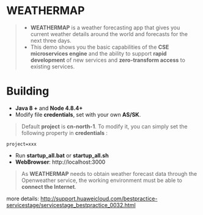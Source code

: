 # WEATHERMAP

> * **WEATHERMAP** is a weather forecasting app that gives you current weather details around the world and forecasts for the next three days.
> * This demo shows you the basic capabilities of the **CSE microservices engine** and the ability to support **rapid development** of new services and **zero-transform access** to existing services.

# Building

* **Java 8 +**  and **Node 4.8.4+**
* Modify file **credentials**, set with your own **AS/SK**. 

> Default **project** is **cn-north-1**. To modify it, you can simply set the following property in **credentials** :

```
project=xxx
```
* Run **startup_all.bat** or **startup_all.sh**
* **WebBrowser**: http://localhost:3000
> As **WEATHERMAP** needs to obtain weather forecast data through the Openweather service, the working environment must be able to **connect the Internet**.

more details: http://support.huaweicloud.com/bestpractice-servicestage/servicestage_bestpractice_0032.html
